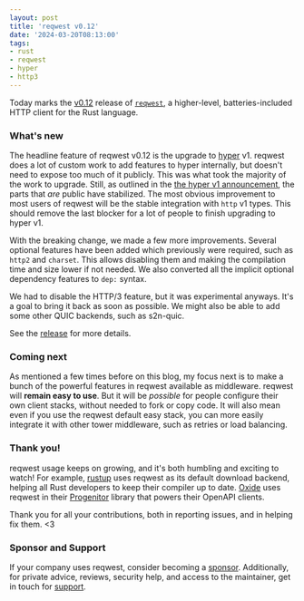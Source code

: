```yaml
---
layout: post
title: 'reqwest v0.12'
date: '2024-03-20T08:13:00'
tags:
- rust
- reqwest
- hyper
- http3
---
```

Today marks the [v0.12][] release of [`reqwest`][reqwest], a higher-level, batteries-included HTTP client for the Rust language.

### What's new

The headline feature of reqwest v0.12 is the upgrade to [hyper][] v1. reqwest does a lot of custom work to add features to hyper internally, but doesn't need to expose too much of it publicly. This was what took the majority of the work to upgrade. Still, as outlined in the [the hyper v1 announcement](/blog/hyper-v1), the parts that _are_ public have stabilized. The most obvious improvement to most users of reqwest will be the stable integration with `http` v1 types. This should remove the last blocker for a lot of people to finish upgrading to hyper v1.

With the breaking change, we made a few more improvements. Several optional features have been added which previously were required, such as `http2` and `charset`. This allows disabling them and making the compilation time and size lower if not needed. We also converted all the implicit optional dependency features to `dep:` syntax.

We had to disable the HTTP/3 feature, but it was experimental anyways. It's a goal to bring it back as soon as possible. We might also be able to add some other QUIC backends, such as s2n-quic.

See the [release][v0.12] for more details.

### Coming next

As mentioned a few times before on this blog, my focus next is to make a bunch of the powerful features in reqwest available as middleware. reqwest will **remain easy to use**. But it will be _possible_ for people configure their own client stacks, without needed to fork or copy code. It will also mean even if you use the reqwest default easy stack, you can more easily integrate it with other tower middleware, such as retries or load balancing.

### Thank you!

reqwest usage keeps on growing, and it's both humbling and exciting to watch! For example, [rustup](https://rust-lang.github.io/rustup/) uses reqwest as its default download backend, helping all Rust developers to keep their compiler up to date. [Oxide](https://oxide.computer) uses reqwest in their [Progenitor](https://github.com/oxidecomputer/progenitor) library that powers their OpenAPI clients.

Thank you for all your contributions, both in reporting issues, and in helping fix them. <3

### Sponsor and Support

If your company uses reqwest, consider becoming a [sponsor][]. Additionally, for private advice, reviews, security help, and access to the maintainer, get in touch for [support][sponsor].

[reqwest]: https://crates.io/crates/reqwest
[v0.12]: https://github.com/seanmonstar/reqwest/releases/tag/v0.12.0
[hyper]: https://hyper.rs
[sponsor]: https://seanmonstar.com/sponsor
